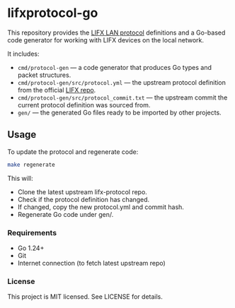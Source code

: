# lifxprotocol-go

This repository provides the [LIFX LAN protocol](https://lan.developer.lifx.com/) definitions and a Go-based code generator for working with LIFX devices on the local network.

It includes:

- `cmd/protocol-gen` — a code generator that produces Go types and packet structures.
- `cmd/protocol-gen/src/protocol.yml` — the upstream protocol definition from the official [LIFX repo](https://github.com/LIFX/public-protocol).
- `cmd/protocol-gen/src/protocol_commit.txt` — the upstream commit the current protocol definition was sourced from.
- `gen/` — the generated Go files ready to be imported by other projects.

## Usage

To update the protocol and regenerate code:

```bash
make regenerate
```

This will:

- Clone the latest upstream lifx-protocol repo.
- Check if the protocol definition has changed.
- If changed, copy the new protocol.yml and commit hash.
- Regenerate Go code under gen/.

### Requirements

- Go 1.24+
- Git
- Internet connection (to fetch latest upstream repo)

### License

This project is MIT licensed. See LICENSE for details.
